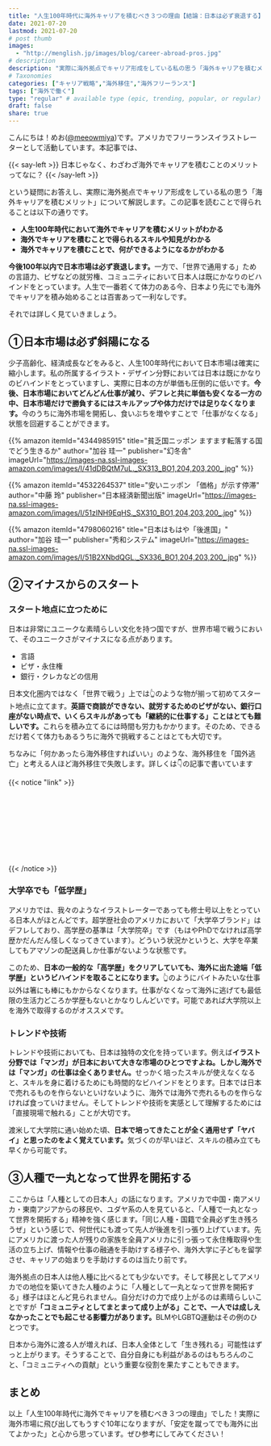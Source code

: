 ```yaml
---
title: "人生100年時代に海外キャリアを積むべき３つの理由【結論：日本は必ず衰退する】"
date: 2021-07-20
lastmod: 2021-07-20
# post thumb
images:
  - "http://menglish.jp/images/blog/career-abroad-pros.jpg"
# description
description: "実際に海外拠点でキャリア形成をしている私の思う「海外キャリアを積むメリット」について解説します。"
# Taxonomies
categories: ["キャリア戦略","海外移住","海外フリーランス"]
tags: ["海外で働く"]
type: "regular" # available type (epic, trending, popular, or regular)
draft: false
share: true
---
```


こんにちは！めお(<u><a href="https://twitter.com/meeowmiya" target="_blank">@meeowmiya</a></u>)です。アメリカでフリーランスイラストレーターとして活動しています。本記事では、

{{< say-left >}}
日本じゃなく、わざわざ海外でキャリアを積むことのメリットってなに？
{{< /say-left >}}

という疑問にお答えし、実際に海外拠点でキャリア形成をしている私の思う「海外キャリアを積むメリット」について解説します。この記事を読むことで得られることは以下の通りです。


* **人生100年時代において海外でキャリアを積むメリットがわかる**
* **海外でキャリアを積むことで得られるスキルや知見がわかる**
* **海外でキャリアを積むことで、何ができるようになるかがわかる**

<span class="keiko-red">**今後100年以内で日本市場は必ず衰退します。**</span>一方で、「世界で通用する」ための言語力、ビザなどの就労権、コミュニティにおいて日本人は既にかなりのビハインドをとっています。人生で一番若くて体力のある今、日本より先にでも海外でキャリアを積み始めることは百害あって一利なしです。

それでは詳しく見ていきましょう。



## ①日本市場は必ず斜陽になる

少子高齢化、経済成長などをみると、人生100年時代において日本市場は確実に縮小します。私の所属するイラスト・デザイン分野においては日本は既にかなりのビハインドをとっていますし、実際に日本の方が単価も圧倒的に低いです。<span class="keiko-red">**今後、日本市場においてどんどん仕事が減り、デフレと共に単価も安くなる一方の中、日本市場だけで勝負するにはスキルアップや体力だけでは足りなくなります。**</span>今のうちに海外市場を開拓し、食いぶちを増やすことで「仕事がなくなる」状態を回避することができます。

{{% amazon 
  itemId="4344985915"
  title="貧乏国ニッポン ますます転落する国でどう生きるか"
  author="加谷 珪一"
  publisher="幻冬舎"
  imageUrl="https://images-na.ssl-images-amazon.com/images/I/41dDBQtM7uL._SX313_BO1,204,203,200_.jpg"
%}}

{{% amazon 
  itemId="4532264537"
  title="安いニッポン 「価格」が示す停滞"
  author="中藤 玲"
  publisher="日本経済新聞出版"
  imageUrl="https://images-na.ssl-images-amazon.com/images/I/51zINH9EqHS._SX310_BO1,204,203,200_.jpg"
%}}

{{% amazon 
  itemId="4798060216"
  title="日本はもはや「後進国」"
  author="加谷 珪一"
  publisher="秀和システム"
  imageUrl="https://images-na.ssl-images-amazon.com/images/I/51B2XNbdQGL._SX336_BO1,204,203,200_.jpg"
%}}

## ②マイナスからのスタート

### スタート地点に立つために

日本は非常にユニークな素晴らしい文化を持つ国ですが、世界市場で戦うにおいて、そのユニークさがマイナスになる点があります。

* 言語
* ビザ・永住権
* 銀行・クレカなどの信用

日本文化圏内ではなく「世界で戦う」上では👆のような物が揃って初めてスタート地点に立てます。<span class="keiko-red">**英語で商談ができない、就労するためのビザがない、銀行口座がない時点で、いくらスキルがあっても「継続的に仕事する」ことはとても難しいです。**</span>これらを積み立てるには時間も労力もかかります。そのため、できるだけ若くて体力もあるうちに海外で挑戦することはとても大切です。

ちなみに「何かあったら海外移住すればいい」のような、海外移住を「国外逃亡」と考える人ほど海外移住で失敗します。詳しくは👇の記事で書いています

{{< notice "link" >}}
<div class="iframely-embed"><div class="iframely-responsive" style="height: 140px; padding-bottom: 0;"><a href="https://menglish.jp/post/living-abroad-fail/" data-iframely-url="//cdn.iframe.ly/KtdMinj?iframe=card-small"></a></div></div><script async src="//cdn.iframe.ly/embed.js" charset="utf-8"></script>
{{< /notice >}}

### 大学卒でも「低学歴」

アメリカでは、我々のようなイラストレーターであっても修士号以上をとっている日本人がほとんどです。超学歴社会のアメリカにおいて「大学卒ブランド」はデフレしており、高学歴の基準は「大学院卒」です（もはやPhDでなければ高学歴かだんだん怪しくなってきています）。どういう状況かというと、大学を卒業してもアマゾンの配送員しか仕事がないような状態です。

このため、<span class="keiko-red">**日本の一般的な「高学歴」をクリアしていても、海外に出た途端「低学歴」というビハインドを取ることになります。**</span>👆のようにバイトみたいな仕事以外は箸にも棒にもかからなくなります。仕事がなくなって海外に逃げても最低限の生活力どころか学歴もないとかなりしんどいです。可能であれば大学院以上を海外で取得するのがオススメです。

### トレンドや技術

トレンドや技術においても、日本は独特の文化を持っています。例えば<span class="keiko-red">**イラスト分野では「マンガ」が日本において大きな市場のひとつですよね。しかし海外では「マンガ」の仕事は全くありません。**</span>せっかく培ったスキルが使えなくなると、スキルを身に着けるためにも時間的なビハインドをとります。日本では日本で売れるものを作らないといけないように、海外では海外で売れるものを作らなければ食っていけません。そしてトレンドや技術を実感として理解するためには「直接現場で触れる」ことが大切です。

渡米して大学院に通い始めた頃、<span class="keiko-red">**日本で培ってきたことが全く通用せず「ヤバイ」と思ったのをよく覚えています。**</span>気づくのが早いほど、スキルの積み立ても早くから可能です。

## ③人種で一丸となって世界を開拓する

ここからは「人種としての日本人」の話になります。アメリカで中国・南アメリカ・東南アジアからの移民や、ユダヤ系の人を見ていると、「人種で一丸となって世界を開拓する」精神を強く感じます。「同じ人種・国籍で全員必ず生き残ろうぜ」という感じで、何世代にも渡って先人が後進を引っ張り上げています。先にアメリカに渡った人が残りの家族を全員アメリカに引っ張って永住権取得や生活の立ち上げ、情報や仕事の融通を手助けする様子や、海外大学に子どもを留学させ、キャリアの始まりを手助けするのは当たり前です。

海外拠点の日本人は他人種に比べるとても少ないです。そして移民としてアメリカでの地位を築いてきた人種のように「人種として一丸となって世界を開拓する」様子はほとんど見られません。自分だけの力で成り上がるのは素晴らしいことですが<span class="keiko-red">**「コミュニティとしてまとまって成り上がる」ことで、一人では成しえなかったことでも起こせる影響力があります。**</span>BLMやLGBTQ運動はその例のひとつです。

日本から海外に渡る人が増えれば、日本人全体として「生き残れる」可能性はずっと上がります。そうすることで、自分自身にも利益があるのはもちろんのこと、「コミュニティへの貢献」という重要な役割を果たすこともできます。

## まとめ

以上「人生100年時代に海外でキャリアを積むべき３つの理由」でした！実際に海外市場に飛び出してもうすぐ10年になりますが、「安定を蹴ってでも海外に出てよかった」と心から思っています。ぜひ参考にしてみてください！